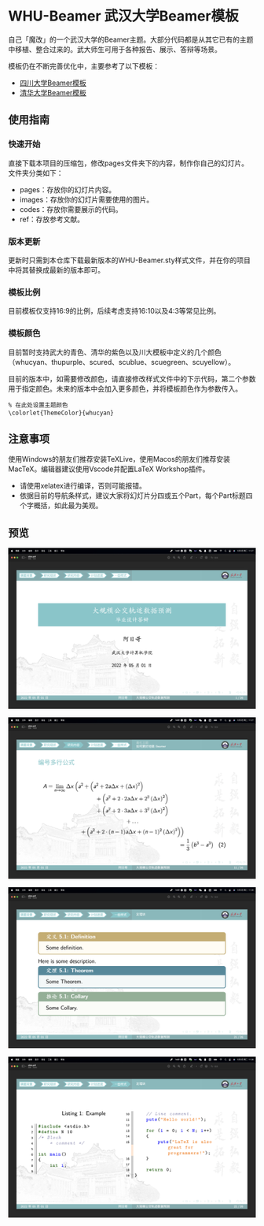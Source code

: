 # WHU-Beamer 武汉大学Beamer模板

自己「魔改」的一个武汉大学的Beamer主题。大部分代码都是从其它已有的主题中移植、整合过来的。武大师生可用于各种报告、展示、答辩等场景。

模板仍在不断完善优化中，主要参考了以下模板：
- [四川大学Beamer模板](https://github.com/FvNCCR228/SCU_Beamer_Slide-demo)
- [清华大学Beamer模板](https://github.com/tuna/THU-Beamer-Theme/)

## 使用指南

### 快速开始

直接下载本项目的压缩包，修改pages文件夹下的内容，制作你自己的幻灯片。
文件夹分类如下：
- pages：存放你的幻灯片内容。
- images：存放你的幻灯片需要使用的图片。
- codes：存放你需要展示的代码。
- ref：存放参考文献。

### 版本更新

更新时只需到本仓库下载最新版本的WHU-Beamer.sty样式文件，并在你的项目中将其替换成最新的版本即可。

### 模板比例

目前模板仅支持16:9的比例，后续考虑支持16:10以及4:3等常见比例。


### 模板颜色

目前暂时支持武大的青色、清华的紫色以及川大模板中定义的几个颜色（whucyan、thupurple、scured、scublue、scuegreen、scuyellow）。

目前的版本中，如需要修改颜色，请直接修改样式文件中的下示代码，第二个参数用于指定颜色。未来的版本中会加入更多颜色，并将模板颜色作为参数传入。


```
% 在此处设置主题颜色
\colorlet{ThemeColor}{whucyan} 
```

## 注意事项

使用Windows的朋友们推荐安装TeXLive，使用Macos的朋友们推荐安装MacTeX。编辑器建议使用Vscode并配置LaTeX Workshop插件。
- 请使用xelatex进行编译，否则可能报错。
- 依据目前的导航条样式，建议大家将幻灯片分四或五个Part，每个Part标题四个字概括，如此最为美观。


## 预览

![预览图1](preview/beamer-screenshot-1.png)

![预览图2](preview/beamer-screenshot-2.png)

![预览图3](preview/beamer-screenshot-3.png)

![预览图4](preview/beamer-screenshot-4.png)